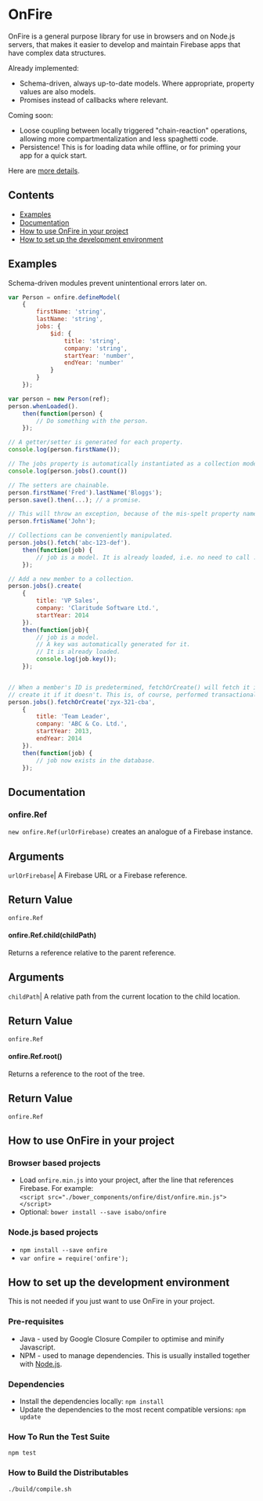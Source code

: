 # OnFire
OnFire is a general purpose library for use in browsers and on Node.js servers, that makes it easier
to develop and maintain Firebase apps that have complex data structures.

Already implemented:
* Schema-driven, always up-to-date models. Where appropriate, property values are also models.
* Promises instead of callbacks where relevant.

Coming soon:
* Loose coupling between locally triggered "chain-reaction" operations, allowing more
  compartmentalization and less spaghetti code.
* Persistence! This is for loading data while offline, or for priming your app for a quick start.

Here are [more details](https://github.com/isabo/onfire/wiki/OnFire-Goals-&-Requirements).

## Contents
* [Examples](#examples)
* [Documentation](#documentation)
* [How to use OnFire in your project](#how-to-use-onfire-in-your-project)
* [How to set up the development environment](#how-to-set-up-the-development-environment)

## Examples
Schema-driven modules prevent unintentional errors later on.
```js
var Person = onfire.defineModel(
    {
        firstName: 'string',
        lastName: 'string',
        jobs: {
            $id: {
                title: 'string',
                company: 'string',
                startYear: 'number',
                endYear: 'number'
            }
        }
    });

var person = new Person(ref);
person.whenLoaded().
    then(function(person) {
        // Do something with the person.
    });

// A getter/setter is generated for each property.
console.log(person.firstName());

// The jobs property is automatically instantiated as a collection model.
console.log(person.jobs().count())

// The setters are chainable.
person.firstName('Fred').lastName('Bloggs');
person.save().then(...); // a promise.

// This will throw an exception, because of the mis-spelt property name.
person.frtisName('John');

// Collections can be conveniently manipulated.
person.jobs().fetch('abc-123-def').
    then(function(job) {
        // job is a model. It is already loaded, i.e. no need to call .whenLoaded().
    });

// Add a new member to a collection.
person.jobs().create(
    {
        title: 'VP Sales',
        company: 'Claritude Software Ltd.',
        startYear: 2014
    }).
    then(function(job){
        // job is a model.
        // A key was automatically generated for it.
        // It is already loaded.
        console.log(job.key());
    });


// When a member's ID is predetermined, fetchOrCreate() will fetch it if it already exists, and
// create it if it doesn't. This is, of course, performed transactionally.
person.jobs().fetchOrCreate('zyx-321-cba',
    {
        title: 'Team Leader',
        company: 'ABC & Co. Ltd.',
        startYear: 2013,
        endYear: 2014
    }).
    then(function(job) {
        // job now exists in the database.
    });
```

## Documentation
### onfire.Ref
`new onfire.Ref(urlOrFirebase)` creates an analogue of a Firebase instance.

Arguments
---------
`urlOrFirebase`| A Firebase URL or a Firebase reference.

Return Value
------------
`onfire.Ref`

#### onfire.Ref.child(childPath)
Returns a reference relative to the parent reference.

Arguments
---------
`childPath`|  A relative path from the current location to the child location.

Return Value
------------
`onfire.Ref`

#### onfire.Ref.root()
Returns a reference to the root of the tree.

Return Value
------------
`onfire.Ref`




## How to use OnFire in your project
### Browser based projects
* Load `onfire.min.js` into your project, after the line that references Firebase. For example:  
  `<script src="./bower_components/onfire/dist/onfire.min.js"></script>`
* Optional: `bower install --save isabo/onfire`

### Node.js based projects
* `npm install --save onfire`
* `var onfire = require('onfire');`

## How to set up the development environment
This is not needed if you just want to use OnFire in your project.

### Pre-requisites
* Java - used by Google Closure Compiler to optimise and minify Javascript.
* NPM - used to manage dependencies. This is usually installed together with
  [Node.js](https://nodejs.org/).

### Dependencies
* Install the dependencies locally: `npm install`
* Update the dependencies to the most recent compatible versions: `npm update`

### How To Run the Test Suite
`npm test`

### How to Build the Distributables
`./build/compile.sh`
